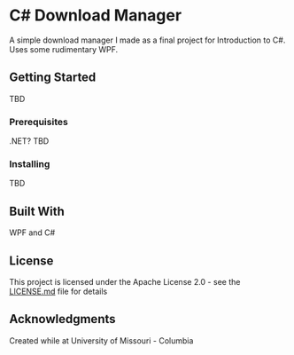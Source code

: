# C# Download Manager

A simple download manager I made as a final project for Introduction to C#.
Uses some rudimentary WPF. 

## Getting Started

TBD

### Prerequisites

.NET? TBD

### Installing

TBD

## Built With

WPF and C#

## License

This project is licensed under the Apache License 2.0 - see the [LICENSE.md](LICENSE.md) file for details

## Acknowledgments

Created while at University of Missouri - Columbia
